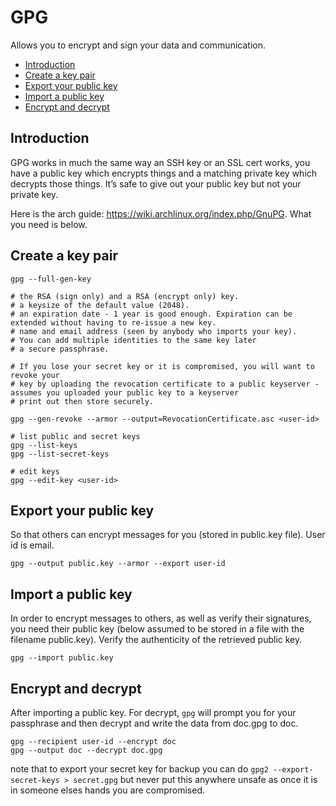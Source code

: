 # GPG

Allows you to encrypt and sign your data and communication.

- [Introduction](#introduction)
- [Create a key pair](#create-a-key-pair)
- [Export your public key](#export-your-public-key)
- [Import a public key](#import-a-public-key)
- [Encrypt and decrypt](#encrypt-and-decrypt)


## Introduction

GPG works in much the same way an SSH key or an SSL cert works, you have a public key which encrypts things and a matching private key which decrypts those things.
It’s safe to give out your public key but not your private key.

Here is the arch guide: https://wiki.archlinux.org/index.php/GnuPG. 
What you need is below.

## Create a key pair

```
gpg --full-gen-key

# the RSA (sign only) and a RSA (encrypt only) key.
# a keysize of the default value (2048).
# an expiration date - 1 year is good enough. Expiration can be extended without having to re-issue a new key.
# name and email address (seen by anybody who imports your key).
# You can add multiple identities to the same key later
# a secure passphrase.

# If you lose your secret key or it is compromised, you will want to revoke your
# key by uploading the revocation certificate to a public keyserver - assumes you uploaded your public key to a keyserver
# print out then store securely.

gpg --gen-revoke --armor --output=RevocationCertificate.asc <user-id>

# list public and secret keys
gpg --list-keys
gpg --list-secret-keys

# edit keys
gpg --edit-key <user-id>
```

## Export your public key

So that others can encrypt messages for you (stored in public.key file). User id is email.

```
gpg --output public.key --armor --export user-id
```

## Import a public key

In order to encrypt messages to others, as well as verify their signatures, you need their public key (below assumed to be stored in a file with the filename public.key). Verify the authenticity of the retrieved public key.

```
gpg --import public.key
```

## Encrypt and decrypt

After importing a public key. For decrypt, `gpg` will prompt you for your passphrase and then decrypt and write the data from doc.gpg to doc.

```
gpg --recipient user-id --encrypt doc
gpg --output doc --decrypt doc.gpg
```

note that to export your secret key for backup you can do `gpg2 --export-secret-keys > secret.gpg` but never put this anywhere unsafe as once it is in someone elses hands you are compromised.




